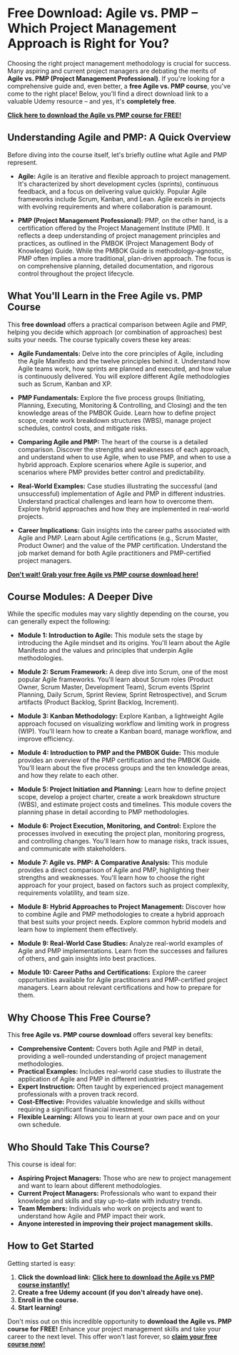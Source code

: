 # Free Download: Agile vs. PMP – Which Project Management Approach is Right for You?

Choosing the right project management methodology is crucial for success. Many aspiring and current project managers are debating the merits of **Agile vs. PMP (Project Management Professional)**. If you're looking for a comprehensive guide and, even better, a **free Agile vs. PMP course**, you've come to the right place! Below, you'll find a direct download link to a valuable Udemy resource – and yes, it's **completely free**.

[**Click here to download the Agile vs PMP course for FREE!**](https://udemywork.com/agile-vs-pmp)

## Understanding Agile and PMP: A Quick Overview

Before diving into the course itself, let's briefly outline what Agile and PMP represent.

*   **Agile:** Agile is an iterative and flexible approach to project management. It's characterized by short development cycles (sprints), continuous feedback, and a focus on delivering value quickly. Popular Agile frameworks include Scrum, Kanban, and Lean. Agile excels in projects with evolving requirements and where collaboration is paramount.

*   **PMP (Project Management Professional):** PMP, on the other hand, is a certification offered by the Project Management Institute (PMI). It reflects a deep understanding of project management principles and practices, as outlined in the PMBOK (Project Management Body of Knowledge) Guide. While the PMBOK Guide is methodology-agnostic, PMP often implies a more traditional, plan-driven approach. The focus is on comprehensive planning, detailed documentation, and rigorous control throughout the project lifecycle.

## What You'll Learn in the Free Agile vs. PMP Course

This **free download** offers a practical comparison between Agile and PMP, helping you decide which approach (or combination of approaches) best suits your needs. The course typically covers these key areas:

*   **Agile Fundamentals:** Delve into the core principles of Agile, including the Agile Manifesto and the twelve principles behind it. Understand how Agile teams work, how sprints are planned and executed, and how value is continuously delivered. You will explore different Agile methodologies such as Scrum, Kanban and XP.

*   **PMP Fundamentals:** Explore the five process groups (Initiating, Planning, Executing, Monitoring & Controlling, and Closing) and the ten knowledge areas of the PMBOK Guide. Learn how to define project scope, create work breakdown structures (WBS), manage project schedules, control costs, and mitigate risks.

*   **Comparing Agile and PMP:** The heart of the course is a detailed comparison. Discover the strengths and weaknesses of each approach, and understand when to use Agile, when to use PMP, and when to use a hybrid approach. Explore scenarios where Agile is superior, and scenarios where PMP provides better control and predictability.

*   **Real-World Examples:** Case studies illustrating the successful (and unsuccessful) implementation of Agile and PMP in different industries. Understand practical challenges and learn how to overcome them. Explore hybrid approaches and how they are implemented in real-world projects.

*   **Career Implications:** Gain insights into the career paths associated with Agile and PMP. Learn about Agile certifications (e.g., Scrum Master, Product Owner) and the value of the PMP certification. Understand the job market demand for both Agile practitioners and PMP-certified project managers.

[**Don't wait! Grab your free Agile vs PMP course download here!**](https://udemywork.com/agile-vs-pmp)

## Course Modules: A Deeper Dive

While the specific modules may vary slightly depending on the course, you can generally expect the following:

*   **Module 1: Introduction to Agile:** This module sets the stage by introducing the Agile mindset and its origins. You'll learn about the Agile Manifesto and the values and principles that underpin Agile methodologies.

*   **Module 2: Scrum Framework:** A deep dive into Scrum, one of the most popular Agile frameworks. You'll learn about Scrum roles (Product Owner, Scrum Master, Development Team), Scrum events (Sprint Planning, Daily Scrum, Sprint Review, Sprint Retrospective), and Scrum artifacts (Product Backlog, Sprint Backlog, Increment).

*   **Module 3: Kanban Methodology:** Explore Kanban, a lightweight Agile approach focused on visualizing workflow and limiting work in progress (WIP). You'll learn how to create a Kanban board, manage workflow, and improve efficiency.

*   **Module 4: Introduction to PMP and the PMBOK Guide:** This module provides an overview of the PMP certification and the PMBOK Guide. You'll learn about the five process groups and the ten knowledge areas, and how they relate to each other.

*   **Module 5: Project Initiation and Planning:** Learn how to define project scope, develop a project charter, create a work breakdown structure (WBS), and estimate project costs and timelines. This module covers the planning phase in detail according to PMP methodologies.

*   **Module 6: Project Execution, Monitoring, and Control:** Explore the processes involved in executing the project plan, monitoring progress, and controlling changes. You'll learn how to manage risks, track issues, and communicate with stakeholders.

*   **Module 7: Agile vs. PMP: A Comparative Analysis:** This module provides a direct comparison of Agile and PMP, highlighting their strengths and weaknesses. You'll learn how to choose the right approach for your project, based on factors such as project complexity, requirements volatility, and team size.

*   **Module 8: Hybrid Approaches to Project Management:** Discover how to combine Agile and PMP methodologies to create a hybrid approach that best suits your project needs. Explore common hybrid models and learn how to implement them effectively.

*   **Module 9: Real-World Case Studies:** Analyze real-world examples of Agile and PMP implementations. Learn from the successes and failures of others, and gain insights into best practices.

*   **Module 10: Career Paths and Certifications:** Explore the career opportunities available for Agile practitioners and PMP-certified project managers. Learn about relevant certifications and how to prepare for them.

## Why Choose This Free Course?

This **free Agile vs. PMP course download** offers several key benefits:

*   **Comprehensive Content:** Covers both Agile and PMP in detail, providing a well-rounded understanding of project management methodologies.
*   **Practical Examples:** Includes real-world case studies to illustrate the application of Agile and PMP in different industries.
*   **Expert Instruction:** Often taught by experienced project management professionals with a proven track record.
*   **Cost-Effective:** Provides valuable knowledge and skills without requiring a significant financial investment.
*   **Flexible Learning:** Allows you to learn at your own pace and on your own schedule.

## Who Should Take This Course?

This course is ideal for:

*   **Aspiring Project Managers:** Those who are new to project management and want to learn about different methodologies.
*   **Current Project Managers:** Professionals who want to expand their knowledge and skills and stay up-to-date with industry trends.
*   **Team Members:** Individuals who work on projects and want to understand how Agile and PMP impact their work.
*   **Anyone interested in improving their project management skills.**

## How to Get Started

Getting started is easy:

1.  **Click the download link:** [**Click here to download the Agile vs PMP course instantly!**](https://udemywork.com/agile-vs-pmp)
2.  **Create a free Udemy account (if you don't already have one).**
3.  **Enroll in the course.**
4.  **Start learning!**

Don't miss out on this incredible opportunity to **download the Agile vs. PMP course for FREE!** Enhance your project management skills and take your career to the next level. This offer won't last forever, so **[claim your free course now!](https://udemywork.com/agile-vs-pmp)**

